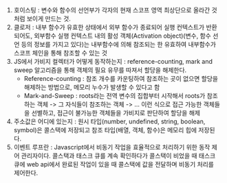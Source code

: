 1. 호이스팅 : 변수와 함수의 선언부가 각자의 현재 스코프 영역 최상단으로 올라간 것처럼 보이게 만드는 것.
2. 클로저 : 내부 함수가 유효한 상태에서 외부 함수가 종료되어 실행 컨텍스트가 반환되어도, 외부함수 실행 컨텍스트 내의 활성 객체(Activation object)(변수, 함수 선언 등의 정보를 가지고 있다)는 내부함수에 의해 참조되는 한 유효하여 내부함수가 스코프 체인을 통해 참조할 수 있는 것
3. JS에서 가비지 컬렉터가 어떻게 동작하는지 : reference-counting, mark and sweep 알고리즘을 통해 객체의 필요 유무를 따져서 할당을 해제한다.
   - Reference-counting : 참조 개수를 카운팅하여 참조하는 곳이 없으면 할당을 해제하는 방법으로, 메모리 누수가 발생할 수 있다고 함
   - Mark-and-Sweep : roots라는 전역 변수의 집합부터 시작해서 roots가 참조하는 객체 -> 그 자식들이 참조하는 객체 -> ... 이런 식으로 접근 가능한 객체들을 선별하고, 접근이 불가능한 객체들을 가비지로 판단하여 할당을 해제
4. 주소값은 어디에 있는지 : 원시 타입(number, undefined, string, boolean, symbol)은 콜스택에 저장되고 참조 타입(배열, 객체, 함수)은 메모리 힙에 저장된다.
5. 이벤트 루프란 : Javascript에서 비동기 작업을 효율적으로 처리하기 위한 동작 제어 관리자이다. 콜스택과 태스크 큐를 계속 확인하다가 콜스택이 비었을 때 태스크 큐에 web api에서 완료된 작업이 있을 때 콜스택에 값을 전달하며 비동기 처리를 제어한다.
